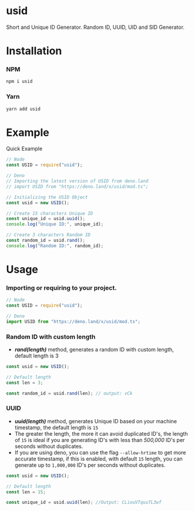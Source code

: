 # usid

Short and Unique ID Generator. Random ID, UUID, UID and SID Generator.

# Installation

### NPM

```bash
npm i usid
```

### Yarn

```bash
yarn add usid
```

# Example

Quick Example

```js
// Node
const USID = require("usid");

// Deno
// Importing the latest version of USID from deno.land
// import USID from "https://deno.land/x/usid/mod.ts";

// Initializing the USID Object
const usid = new USID();

// Create 15 characters Unique ID
const unique_id = usid.uuid();
console.log("Unique ID:", unique_id);

// Create 3 characters Random ID
const random_id = usid.rand();
console.log("Random ID:", random_id);
```

# Usage

### Importing or requiring to your project.

```js
// Node
const USID = require("usid");

// Deno
import USID from "https://deno.land/x/usid/mod.ts";
```

### Random ID with custom length

-   **_rand(length)_** method, generates a random ID with custom length, default length is 3

```js
const usid = new USID();

// Default length
const len = 3;

const random_id = usid.rand(len); // output: vCk
```

### UUID

-   **_uuid(length)_** method, generates Unique ID based on your machine timestamp, the default length is `15`
-   The greater the length, the more it can avoid duplicated ID's, the length of `15` is ideal if you are generating ID's with less than _500,000_ ID's per seconds without duplicates.
-   If you are using deno, you can use the flag `--allow-hrtime` to get more accurate timestamp, if this is enabled, with default `15` length, you can generate up to `1,000,000` ID's per seconds without duplicates.

```js
const usid = new USID();

// Default length
const len = 15;

const unique_id = usid.uuid(len); //Output: CLiouVTquuTL3wf
```
